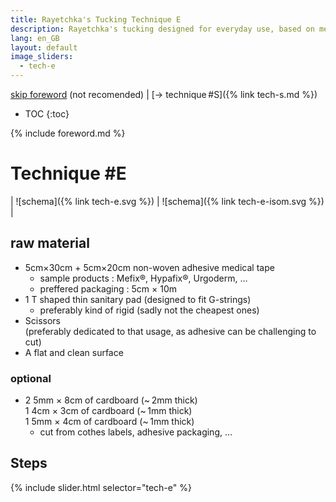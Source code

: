 ```yaml
---
title: Rayetchka's Tucking Technique E
description: Rayetchka's tucking designed for everyday use, based on medical taping
lang: en_GB
layout: default
image_sliders:
  - tech-e
---
```

[skip foreword](#technique-e) (not recomended) | [→ technique #S]({% link tech-s.md %})

* TOC
{:toc}

{% include foreword.md %}

# Technique #E

| ![schema]({% link tech-e.svg %}) | ![schema]({% link tech-e-isom.svg %}) |

## raw material

- 5cm×30cm + 5cm×20cm non-woven adhesive medical tape 
  - sample products : Mefix®, Hypafix®, Urgoderm, …
  - preffered packaging : 5cm × 10m
- 1 T shaped thin sanitary pad (designed to fit G-strings)
  - preferably kind of rigid (sadly not the cheapest ones)
- Scissors  
  (preferably dedicated to that usage, as adhesive can be challenging to cut)
- A flat and clean surface

### optional

- 2 5mm × 8cm of cardboard (~ 2mm thick)  
  1 4cm × 3cm of cardboard (~ 1mm thick)  
  1 5mm × 4cm of cardboard (~ 1mm thick)
  - cut from cothes labels, adhesive packaging, …

## Steps

{% include slider.html selector="tech-e" %}

